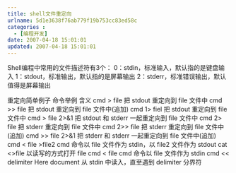 ```yaml
---
title: shell文件重定向
urlname: 5d1e3638f76ab779f19b753cc83ed58c
categories : 
  - [编程开发]
date: 2007-04-18 15:01:01
updated: 2007-04-18 15:01:01
---
```

Shell编程中常用的文件描述符有3个：
0：stdin，标准输入，默认指的是键盘输入
1：stdout，标准输出，默认指的是屏幕输出
2：stderr，标准错误输出，默认值得是屏幕输出

重定向简单例子
命令举例    含义
cmd > file    把 stdout 重定向到 file 文件中
cmd >> file    把 stdout 重定向到 file 文件中(追加)
cmd 1> fiel    把 stdout 重定向到 file 文件中
cmd > file 2>&1    把 stdout 和 stderr 一起重定向到 file 文件中
cmd 2> file    把 stderr 重定向到 file 文件中
cmd 2>> file    把 stderr 重定向到 file 文件中(追加)
cmd >> file 2>&1    把 stderr 和 stderr 一起重定向到 file 文件中(追加)
cmd < file >file2    cmd 命令以 file 文件作为 stdin，以 file2 文件作为 stdout
cat <>file    以读写的方式打开 file
cmd < file cmd    命令以 file 文件作为 stdin
cmd << delimiter Here document 从 stdin 中读入，直至遇到 delimiter 分界符